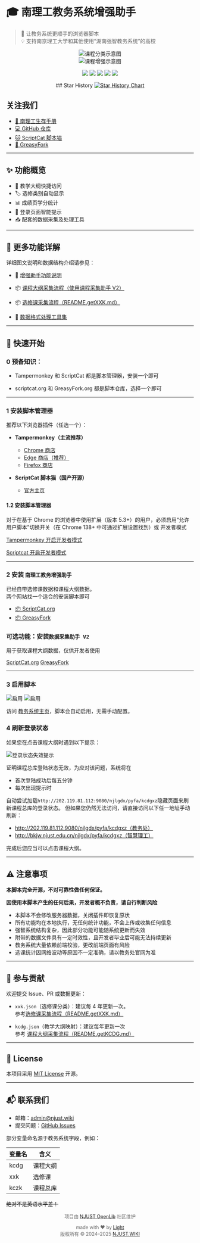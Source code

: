 # 🎓 南理工教务系统增强助手


> 🧩 让教务系统更顺手的浏览器脚本  
> 💡 支持南京理工大学和其他使用“湖南强智教务系统”的高校

<div align="center">
  <img src="https://fastly.jsdelivr.net/gh/NJUST-OpenLib/NJUST-JWC-Enhance@latest/docs/static/catag.png"  alt="课程分类示意图" />
<br>
  <img src="https://fastly.jsdelivr.net/gh/NJUST-OpenLib/NJUST-JWC-Enhance@latest/docs/static/kczk4.png" alt="课程增强示意图" />


<p>
  <img src="https://img.shields.io/github/stars/NJUST-OpenLib/NJUST-JWC-Enhance?style=flat-square" />
  <img src="https://img.shields.io/github/forks/NJUST-OpenLib/NJUST-JWC-Enhance?style=flat-square" />
  <img src="https://img.shields.io/github/issues/NJUST-OpenLib/NJUST-JWC-Enhance?style=flat-square" />
  <img src="https://img.shields.io/github/license/NJUST-OpenLib/NJUST-JWC-Enhance?style=flat-square" />
  <img src="https://img.shields.io/github/last-commit/NJUST-OpenLib/NJUST-JWC-Enhance?style=flat-square" />
</p>
## Star History

<a href="https://www.star-history.com/#NJUST-OpenLib/NJUST-JWC-Enhance&Date">
 <picture>
   <source media="(prefers-color-scheme: dark)" srcset="https://api.star-history.com/svg?repos=NJUST-OpenLib/NJUST-JWC-Enhance&type=Date&theme=dark" />
   <source media="(prefers-color-scheme: light)" srcset="https://api.star-history.com/svg?repos=NJUST-OpenLib/NJUST-JWC-Enhance&type=Date" />
   <img alt="Star History Chart" src="https://api.star-history.com/svg?repos=NJUST-OpenLib/NJUST-JWC-Enhance&type=Date" />
 </picture>
</a>

</div>

## 关注我们
- [📖 南理工生存手册](https://manual.njust.wiki)
- [💻 GitHub 仓库](https://github.com/NJUST-OpenLib/NJUST-JWC-Enhance)
- [🐱 ScriptCat 脚本猫](https://scriptcat.org/zh-CN/users/174962)
- [🔧 GreasyFork](https://greasyfork.org/zh-CN/users/1491624-njust-openlib)

---

## ✨ 功能概览

- 🔗 教学大纲快捷访问
- 🏷️ 选修类别自动显示
- 📊 成绩页学分统计
- 🚪 登录页面智能提示
- 📥 配套的数据采集及处理工具



---

## 📖 更多功能详解

详细图文说明和数据结构介绍请参见：

- 🧩 [增强助手功能说明](./README.enhance.md)

- 📦 [课程大纲采集流程（使用课程采集助手 V2）](./README.getKCDG.md)

- 📦 [选修课采集流程（README.getXXK.md）](./README.getXXK.md)

- 🧰 [数据格式处理工具集](https://enhance.njust.wiki/tools)
  

---

## 🚀 快速开始

### 0 预备知识：

- Tampermonkey 和 ScriptCat 都是脚本管理器，安装一个即可

- scriptcat.org 和 GreasyFork.org 都是脚本仓库，选择一个即可

---

### 1 安装脚本管理器

推荐以下浏览器插件（任选一个）：

- **Tampermonkey（主流推荐）**
  - [Chrome 商店](https://chrome.google.com/webstore/detail/tampermonkey/dhdgffkkebhmkfjojejmpbldmpobfkfo)
  - [Edge 商店（推荐）](https://microsoftedge.microsoft.com/addons/detail/tampermonkey/iikmkjmpaadaobahmlepeloendndfphd)
  -  [Firefox 商店](https://addons.mozilla.org/zh-CN/firefox/addon/tampermonkey/)
  
- **ScriptCat 脚本猫（国产开源）**
  - [官方主页](https://docs.scriptcat.org/)

#### 1.2 安装脚本管理器

对于在基于 Chrome 的浏览器中使用扩展（版本 5.3+）的用户，必须启用“允许用户脚本”切换开关（在 Chrome 138+ 中可通过扩展设置找到）或 开发者模式

[Tampermonkey 开启开发者模式](https://www.tampermonkey.net/faq.php?version=5.4.6227&ext=gcal#Q209)

[Scriptcat 开启开发者模式](https://docs.scriptcat.org/docs/use/open-dev/)

---

### 2 安装 ```南理工教务增强助手```

已经自带选修课数据和课程大纲数据。  
两个网站找一个适合的安装脚本即可  

- [📦 ScriptCat.org](https://scriptcat.org/zh-CN/script-show-page/3745/)
- [📦 GreasyFork](https://greasyfork.org/zh-CN/scripts/541627)


### 可选功能：安装```数据采集助手 V2```  

用于获取课程大纲数据，仅供开发者使用  

[ScriptCat.org](https://scriptcat.org/zh-CN/script-show-page/3744/)
[GreasyFork](https://greasyfork.org/zh-CN/scripts/541628)

---

### 3 启用脚本

![启用](https://fastly.jsdelivr.net/gh/NJUST-OpenLib/NJUST-JWC-Enhance@latest/docs/static/PixPin_2025-07-04_23-19-05.png)
![启用](https://fastly.jsdelivr.net/gh/NJUST-OpenLib/NJUST-JWC-Enhance@latest/docs/static/enable.png)


访问 [教务系统主页](http://202.119.81.113:8080/)，脚本会自动启用，无需手动配置。

### 4 刷新登录状态

如果您在点击课程大纲时遇到以下提示：

![登录状态失效提示](https://fastly.jsdelivr.net/gh/NJUST-OpenLib/NJUST-JWC-Enhance@latest/docs/static/re_login.png)

证明课程总库登陆状态无效，为应对该问题，系统将在

- 首次登陆成功后每五分钟
- 每次出现提示时

自动尝试加载```http://202.119.81.112:9080/njlgdx/pyfa/kcdgxz```隐藏页面来刷新课程总库的登录状态。
但如果您仍然无法访问，请直接访问以下任一地址手动刷新：

   - http://202.119.81.112:9080/njlgdx/pyfa/kcdgxz（教务处）
   - http://bkjw.njust.edu.cn/njlgdx/pyfa/kcdgxz（智慧理工）

完成后您应当可以点击课程大纲。

---


## ⚠️ 注意事项

**本脚本完全开源，不对可靠性做任何保证。**

**因使用本脚本产生的任何后果，开发者概不负责，请自行判断风险**

- 本脚本不会修改服务器数据，关闭插件即恢复原状
- 所有功能均在本地执行，无任何统计功能，不会上传或收集任何信息
- 强智系统结构复杂，因此部分功能可能随系统更新而失效
- 附带的数据文件具有一定时效性，且开发者毕业后可能无法持续更新
- 教务系统大量依赖前端校验，更改前端页面有风险
- 选课统计因网络波动等原因不一定准确，请以教务处官网为准
  


---

## 🤝 参与贡献

欢迎提交 Issue、PR 或数据更新：

- `xxk.json`（选修课分类）：建议每 4 年更新一次。  
  参考[选修课采集流程（README.getXXK.md）](./README.getXXK.md)

- `kcdg.json`（教学大纲映射）：建议每年更新一次  
 参考 [课程大纲采集流程（README.getKCDG.md）](./README.getKCDG.md)


---

## 📄 License

本项目采用 [MIT License](./LICENSE) 开源。

---

## 📬 联系我们

- 邮箱：admin@njust.wiki  
- 提交问题：[GitHub Issues](https://github.com/NJUST-OpenLib/NJUST-JWC-Enhance/issues)
  
部分变量命名源于教务系统字段，例如：

| 变量名 | 含义 |
|--------|------|
| kcdg | 课程大纲 |
| xxk | 选修课 |
| kczk | 课程总库 |

~~绝对不是英语水平差！~~

<div align="center" style="font-size: 0.9em; color: #666;">
  <p>项目由 <a href="https://github.com/NJUST-OpenLib" target="_blank">NJUST OpenLib</a> 社区维护</p>

  <p>made with ❤️ by <a href="https://miko.pw" target="_blank">Light</a><br/>
    版权所有 © 2024–2025 <a href="https://njust.wiki" target="_blank">NJUST.WIKI</a><br/>
  </p>
</div>

